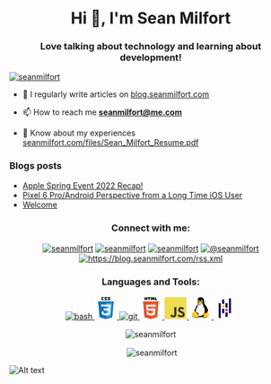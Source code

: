 <p align="center">
  
<h1 align="center">Hi 👋, I'm Sean Milfort</h1>
<h3 align="center">Love talking about technology and learning about development!</h3>

<p align="left"> <a href="https://twitter.com/seanmilfort" target="blank"><img src="https://img.shields.io/twitter/follow/seanmilfort?logo=twitter&style=for-the-badge" alt="seanmilfort" /></a> </p>

- 📝 I regularly write articles on [blog.seanmilfort.com](blog.seanmilfort.com)

- 📫 How to reach me **seanmilfort@me.com**

- 📄 Know about my experiences [seanmilfort.com/files/Sean_Milfort_Resume.pdf](seanmilfort.com/files/Sean_Milfort_Resume.pdf)

### Blogs posts
<!-- BLOG-POST-LIST:START -->
- [Apple Spring Event 2022 Recap!](https://blog.seanmilfort.com/apple-spring-event-2022-recap)
- [Pixel 6 Pro/Android Perspective from a Long Time iOS User](https://blog.seanmilfort.com/pixel-6-proandroid-perspective-from-a-long-time-ios-user)
- [Welcome](https://blog.seanmilfort.com/welcome)
<!-- BLOG-POST-LIST:END -->

<h3 align="center">Connect with me:</h3>
<p align="center">
<a href="https://twitter.com/seanmilfort" target="blank"><img align="center" src="https://raw.githubusercontent.com/rahuldkjain/github-profile-readme-generator/master/src/images/icons/Social/twitter.svg" alt="seanmilfort" height="30" width="40" /></a>
<a href="https://linkedin.com/in/seanmilfort" target="blank"><img align="center" src="https://raw.githubusercontent.com/rahuldkjain/github-profile-readme-generator/master/src/images/icons/Social/linked-in-alt.svg" alt="seanmilfort" height="30" width="40" /></a>
<a href="https://instagram.com/seanmilfort" target="blank"><img align="center" src="https://raw.githubusercontent.com/rahuldkjain/github-profile-readme-generator/master/src/images/icons/Social/instagram.svg" alt="seanmilfort" height="30" width="40" /></a>
<a href="https://hashnode.com/@seanmilfort" target="blank"><img align="center" src="https://raw.githubusercontent.com/rahuldkjain/github-profile-readme-generator/master/src/images/icons/Social/hashnode.svg" alt="@seanmilfort" height="30" width="40" /></a>
<a href="/https://blog.seanmilfort.com/rss.xml" target="blank"><img align="center" src="https://raw.githubusercontent.com/rahuldkjain/github-profile-readme-generator/master/src/images/icons/Social/rss.svg" alt="https://blog.seanmilfort.com/rss.xml" height="30" width="40" /></a>
</p>

<h3 align="center">Languages and Tools:</h3>
<p align="center"> <a href="https://www.gnu.org/software/bash/" target="_blank" rel="noreferrer"> <img src="https://www.vectorlogo.zone/logos/gnu_bash/gnu_bash-icon.svg" alt="bash" width="40" height="40"/> </a> <a href="https://www.w3schools.com/css/" target="_blank" rel="noreferrer"> <img src="https://raw.githubusercontent.com/devicons/devicon/master/icons/css3/css3-original-wordmark.svg" alt="css3" width="40" height="40"/> </a> <a href="https://git-scm.com/" target="_blank" rel="noreferrer"> <img src="https://www.vectorlogo.zone/logos/git-scm/git-scm-icon.svg" alt="git" width="40" height="40"/> </a> <a href="https://www.w3.org/html/" target="_blank" rel="noreferrer"> <img src="https://raw.githubusercontent.com/devicons/devicon/master/icons/html5/html5-original-wordmark.svg" alt="html5" width="40" height="40"/> </a> <a href="https://developer.mozilla.org/en-US/docs/Web/JavaScript" target="_blank" rel="noreferrer"> <img src="https://raw.githubusercontent.com/devicons/devicon/master/icons/javascript/javascript-original.svg" alt="javascript" width="40" height="40"/> </a> <a href="https://www.linux.org/" target="_blank" rel="noreferrer"> <img src="https://raw.githubusercontent.com/devicons/devicon/master/icons/linux/linux-original.svg" alt="linux" width="40" height="40"/> </a> <a href="https://pandas.pydata.org/" target="_blank" rel="noreferrer"> <img src="https://raw.githubusercontent.com/devicons/devicon/2ae2a900d2f041da66e950e4d48052658d850630/icons/pandas/pandas-original.svg" alt="pandas" width="40" height="40"/> </a> </p>

<p align="center"><img align="center" src="https://github-readme-stats.vercel.app/api/top-langs?username=seanmilfort&show_icons=true&theme=dark&locale=en&layout=compact" alt="seanmilfort" /></p>

<p align="center">&nbsp;<img align="center" src="https://github-readme-stats.vercel.app/api?username=seanmilfort&show_icons=true&locale=en" alt="seanmilfort" /></p>

![Alt text](https://spotify-recently-played-readme.vercel.app/api?user=tjqspqxnc04xt4h1d12fmg9ra&count=1)
